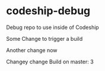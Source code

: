 codeship-debug
==============

Debug repo to use inside of Codeship

Some Change to trigger a build

Another change now

Changey change
Build on master: 3
